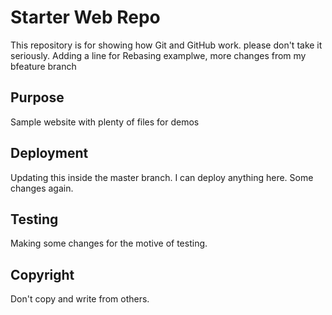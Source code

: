# Starter Web Repo

This repository is for showing how Git and GitHub work.
please don't take it seriously.
Adding a line for Rebasing examplwe,
more changes from my bfeature branch

## Purpose

Sample website with plenty of files for demos

## Deployment
Updating this inside the master branch.
I can deploy anything here.
Some changes again.

## Testing 
Making some changes for the motive of testing.

## Copyright
Don't copy and write from others.